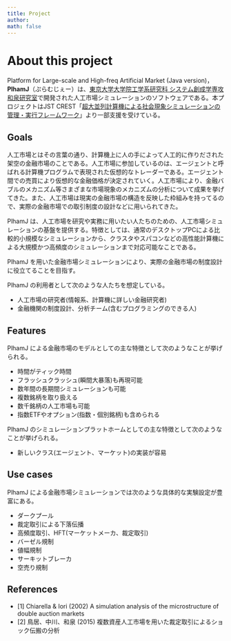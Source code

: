 ```yaml
---
title: Project
author:
math: false
---
```


# About this project
Platform for Large-scale and High-freq Artificial Market (Java version)，**PlhamJ**（ぷらむじぇー）は、[東京大学大学院工学系研究科 システム創成学専攻 和泉研究室](https://socsim.t.u-tokyo.ac.jp)で開発された人工市場シミュレーションのソフトウェアである。本プロジェクトはJST CREST「[超大並列計算機による社会現象シミュレーションの管理・実行フレームワーク](http://www.postpeta.jst.go.jp/researchers/noda24.html)」より一部支援を受けている。

## Goals
人工市場とはその言葉の通り、計算機上に人の手によって人工的に作りだされた架空の金融市場のことである。人工市場に参加しているのは、エージェントと呼ばれる計算機プログラムで表現された仮想的なトレーダーである。エージェント間での売買により仮想的な金融価格が決定されていく。人工市場により、金融バブルのメカニズム等さまざまな市場現象のメカニズムの分析について成果を挙げてきた。また、人工市場は現実の金融市場の構造を反映した枠組みを持ってるので、実際の金融市場での取引制度の設計などに用いられてきた。

PlhamJ は、人工市場を研究や実務に用いたい人たちのための、人工市場シミュレーションの基盤を提供する。特徴としては、通常のデスクトップPCによる比較的小規模なシミュレーションから、クラスタやスパコンなどの高性能計算機による大規模かつ高頻度のシミュレーションまで対応可能なことである。

PlhamJ を用いた金融市場シミュレーションにより、実際の金融市場の制度設計に役立てることを目指す。

PlhamJ の利用者として次のような人たちを想定している。

 * 人工市場の研究者(情報系、計算機に詳しい金融研究者)
 * 金融機関の制度設計、分析チーム(含むプログラミングのできる人)

## Features

PlhamJ による金融市場のモデルとしての主な特徴として次のようなことが挙げ
られる。

 * 時間がティック時間
  * フラッシュクラッシュ(瞬間大暴落)も再現可能
  * 数年間の長期間シミュレーションも可能
 * 複数銘柄を取り扱える
 * 数千銘柄の人工市場も可能
  * 指数ETFやオプション(指数・個別銘柄)も含められる

PlhamJ のシミュレーションプラットホームとしての主な特徴として次のようなことが挙げられる。

 * 新しいクラス(エージェント、マーケット)の実装が容易

## Use cases

PlhamJ による金融市場シミュレーションでは次のような具体的な実験設定が豊富にある。

 * ダークプール
 * 裁定取引による下落伝播
 * 高頻度取引、HFT(マーケットメーカ、裁定取引)
 * バーゼル規制
 * 値幅規制
 * サーキットブレーカ
 * 空売り規制



## References

  * [1] Chiarella & Iori (2002) A simulation analysis of the microstructure of double auction markets
  * [2] 鳥居、中川、和泉 (2015) 複数資産人工市場を用いた裁定取引によるショック伝搬の分析



  
  
